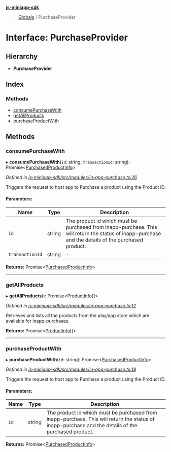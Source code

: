 **[js-miniapp-sdk](../README.md)**

> [Globals](../README.md) / PurchaseProvider

# Interface: PurchaseProvider

## Hierarchy

* **PurchaseProvider**

## Index

### Methods

* [consumePurchaseWith](purchaseprovider.md#consumepurchasewith)
* [getAllProducts](purchaseprovider.md#getallproducts)
* [purchaseProductWith](purchaseprovider.md#purchaseproductwith)

## Methods

### consumePurchaseWith

▸ **consumePurchaseWith**(`id`: string, `transactionId`: string): Promise\<[PurchasedProductInfo](purchasedproductinfo.md)>

*Defined in [js-miniapp-sdk/src/modules/in-app-purchase.ts:26](https://github.com/rakutentech/js-miniapp/blob/2f882c8/js-miniapp-sdk/src/modules/in-app-purchase.ts#L26)*

Triggers the request to host app to Purchase a product using the Product ID.

#### Parameters:

Name | Type | Description |
------ | ------ | ------ |
`id` | string | The product id which must be purchased from inapp-purchase. This will return the status of inapp-purchase and the details of the purchased product.  |
`transactionId` | string | - |

**Returns:** Promise\<[PurchasedProductInfo](purchasedproductinfo.md)>

___

### getAllProducts

▸ **getAllProducts**(): Promise\<[ProductInfo](productinfo.md)[]>

*Defined in [js-miniapp-sdk/src/modules/in-app-purchase.ts:12](https://github.com/rakutentech/js-miniapp/blob/2f882c8/js-miniapp-sdk/src/modules/in-app-purchase.ts#L12)*

Retrieves and lists all the products from the play/app store which are available for inapp-purchases.

**Returns:** Promise\<[ProductInfo](productinfo.md)[]>

___

### purchaseProductWith

▸ **purchaseProductWith**(`id`: string): Promise\<[PurchasedProductInfo](purchasedproductinfo.md)>

*Defined in [js-miniapp-sdk/src/modules/in-app-purchase.ts:19](https://github.com/rakutentech/js-miniapp/blob/2f882c8/js-miniapp-sdk/src/modules/in-app-purchase.ts#L19)*

Triggers the request to host app to Purchase a product using the Product ID.

#### Parameters:

Name | Type | Description |
------ | ------ | ------ |
`id` | string | The product id which must be purchased from inapp-purchase. This will return the status of inapp-purchase and the details of the purchased product.  |

**Returns:** Promise\<[PurchasedProductInfo](purchasedproductinfo.md)>
